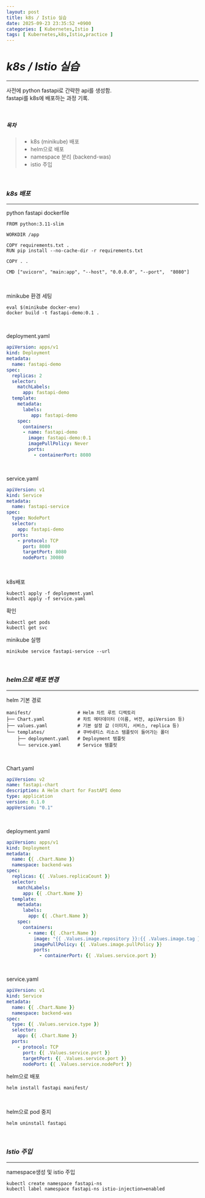 ```yaml
---
layout: post
title: k8s / Istio 실습
date: 2025-09-23 23:35:52 +0900
categories: [ Kubernetes,Istio ]
tags: [ Kubernetes,k8s,Istio,practice ]
---
```


# ***k8s / Istio 실습***

---

사전에 python fastapi로 간략한 api를 생성함.  
fastapi를 k8s에 배포하는 과정 기록.

<br>

##### ***목차***
> - k8s (minikube) 배포
> - helm으로 배포
> - namespace 분리 (backend-was)
> - istio 주입


<br>

### ***k8s 배포***

---

python fastapi dockerfile
```shell
FROM python:3.11-slim

WORKDIR /app

COPY requirements.txt .
RUN pip install --no-cache-dir -r requirements.txt

COPY . .

CMD ["uvicorn", "main:app", "--host", "0.0.0.0", "--port",  "8080"]
```

<br>

minikube 환경 세팅
```shell
eval $(minikube docker-env)
docker build -t fastapi-demo:0.1 .
```

<br>

deployment.yaml
```yaml
apiVersion: apps/v1
kind: Deployment
metadata:
  name: fastapi-demo
spec:
  replicas: 2
  selector:
    matchLabels:
      app: fastapi-demo
  template:
    metadata:
      labels:
         app: fastapi-demo
    spec:
      containers:
      - name: fastapi-demo
        image: fastapi-demo:0.1
        imagePullPolicy: Never
        ports:
          - containerPort: 8080
```

<br>

service.yaml
```yaml
apiVersion: v1
kind: Service
metadata:
  name: fastapi-service
spec:
  type: NodePort
  selector:
    app: fastapi-demo
  ports:
    - protocol: TCP
      port: 8080
      targetPort: 8080
      nodePort: 30080
```

<br>

k8s배포
```shell
kubectl apply -f deployment.yaml
kubectl apply -f service.yaml
```
확인
```shell
kubectl get pods
kubectl get svc
```
minikube 실행
```shell
minikube service fastapi-service --url
```

<br>

### ***helm으로 배포 변경***

---

helm 기본 경로
```shell
manifest/                 # Helm 차트 루트 디렉토리
├── Chart.yaml            # 차트 메타데이터 (이름, 버전, apiVersion 등)
├── values.yaml           # 기본 설정 값 (이미지, 서비스, replica 등)
└── templates/            # 쿠버네티스 리소스 템플릿이 들어가는 폴더
    ├── deployment.yaml   # Deployment 템플릿
    └── service.yaml      # Service 템플릿
```

<br>

Chart.yaml
```yaml
apiVersion: v2
name: fastapi-chart
description: A Helm chart for FastAPI demo
type: application
version: 0.1.0
appVersion: "0.1"
```
<br>

deployment.yaml
```yaml
apiVersion: apps/v1
kind: Deployment
metadata:
  name: {{ .Chart.Name }}
  namespace: backend-was
spec:
  replicas: {{ .Values.replicaCount }}
  selector:
    matchLabels:
      app: {{ .Chart.Name }}
  template:
    metadata:
      labels:
        app: {{ .Chart.Name }}
    spec:
      containers:
        - name: {{ .Chart.Name }}
          image: "{{ .Values.image.repository }}:{{ .Values.image.tag }}"
          imagePullPolicy: {{ .Values.image.pullPolicy }}
          ports:
            - containerPort: {{ .Values.service.port }}
```

<br>

service.yaml
```yaml
apiVersion: v1
kind: Service
metadata:
  name: {{ .Chart.Name }}
  namespace: backend-was
spec:
  type: {{ .Values.service.type }}
  selector:
    app: {{ .Chart.Name }}
  ports:
    - protocol: TCP
      port: {{ .Values.service.port }}
      targetPort: {{ .Values.service.port }}
      nodePort: {{ .Values.service.nodePort }}
```

helm으로 배포
```shell
helm install fastapi manifest/
```

<br>

helm으로 pod 중지
```shell
helm uninstall fastapi
```

<br>

### ***Istio 주입***

---

namespace생성 및 istio 주입
```shell
kubectl create namespace fastapi-ns
kubectl label namespace fastapi-ns istio-injection=enabled
```
